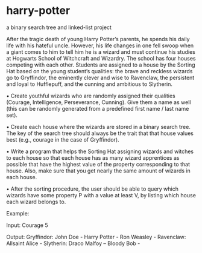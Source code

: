 # harry-potter
a binary search tree and linked-list project

After the tragic death of young Harry Potter’s parents, he spends his daily life with his hateful
uncle. However, his life changes in one fell swoop when a giant comes to him to tell him he is
a wizard and must continue his studies at Hogwarts School of Witchcraft and Wizardry. The
school has four houses competing with each other. Students are assigned to a house by the
Sorting Hat based on the young student’s qualities: the brave and reckless wizards go to
Gryffindor, the eminently clever and wise to Ravenclaw, the persistent and loyal to Hufflepuff,
and the cunning and ambitious to Slytherin.

• Create youthful wizards who are randomly assigned their qualities (Courage,
Intelligence, Perseverance, Cunning). Give them a name as well (this can be randomly
generated from a predefined first name / last name set).

• Create each house where the wizards are stored in a binary search tree. The key of the
search tree should always be the trait that that house values best (e.g., courage in the
case of Gryffindor).

• Write a program that helps the Sorting Hat assigning wizards and witches to each house
so that each house has as many wizard apprentices as possible that have the highest
value of the property corresponding to that house. Also, make sure that you get nearly
the same amount of wizards in each house.

• After the sorting procedure, the user should be able to query which wizards have some
property P with a value at least V, by listing which house each wizard belongs to.

Example:

Input:
 Courage 5
 
Output:
 Gryffindor: John Doe - Harry Potter - Ron Weasley -
 Ravenclaw: Allsaint Alice -
 Slytherin: Draco Malfoy – Bloody Bob -
